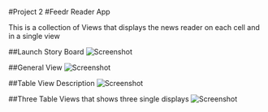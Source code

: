 #Project 2
#Feedr Reader App

This is a collection of Views that displays the news reader on each cell and in a single view

##Launch Story Board
![Screenshot](/Users/Israman/Desktop/Project2/images/launchScreen.png)

##General View
![Screenshot](/Users/Israman/Desktop/Project2/images/generalView.png)

##Table View Description
![Screenshot](/Users/Israman/Desktop/Project2/images/tableView-description.png)

##Three Table Views that shows three single displays
![Screenshot](/Users/Israman/Desktop/Project2/images/threeviews.png)
